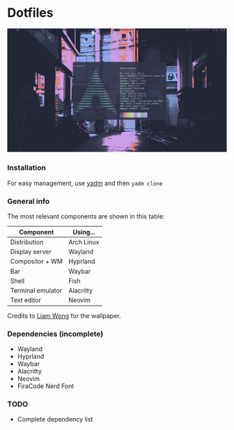 # Dotfiles

![Screenshot](screen.png?raw=true "Screenshot")

### Installation
For easy management, use [yadm](https://github.com/TheLocehiliosan/yadm) and then `yadm clone`

### General info

The most relevant components are shown in this table:

|   Component       | Using...   |
|-------------------|------------|
| Distribution      | Arch Linux |
| Display server    | Wayland    |
| Compositor + WM   | Hyprland   |
| Bar               | Waybar     |
| Shell             | Fish       |
| Terminal emulator | Alacritty  |
| Text editor       | Neovim     |

Credits to [Liam Wong](https://www.liamwong.com/) for the wallpaper.

### Dependencies (incomplete)
* Wayland
* Hyprland
* Waybar
* Alacritty
* Neovim
* FiraCode Nerd Font

### TODO

* Complete dependency list
